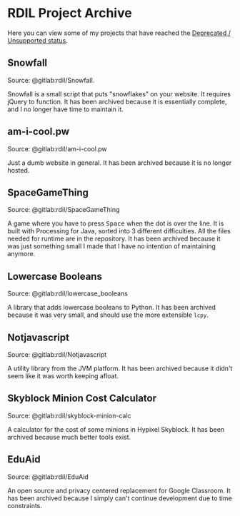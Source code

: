 # RDIL Project Archive

Here you can view some of my projects that have reached the [Deprecated / Unsupported status](../about/support-policy.md#deprecated-unsupported).

## Snowfall

Source: @gitlab:rdil/Snowfall.

Snowfall is a small script that puts "snowflakes" on your website.
It requires jQuery to function.
It has been archived because it is essentially complete, and I no longer have time to maintain it.

## am-i-cool.pw

Source: @gitlab:rdil/am-i-cool.pw

Just a dumb website in general.
It has been archived because it is no longer hosted.

## SpaceGameThing

Source: @gitlab:rdil/SpaceGameThing

A game where you have to press <kbd>Space</kbd> when the dot is over the line.
It is built with Processing for Java, sorted into 3 different difficulties.
All the files needed for runtime are in the repository.
It has been archived because it was just something small I made that I have no intention of maintaining anymore.

## Lowercase Booleans

Source: @gitlab:rdil/lowercase_booleans

A library that adds lowercase booleans to Python.
It has been archived because it was very small, and should use the more extensible `lcpy`.

## Notjavascript

Source: @gitlab:rdil/Notjavascript

A utility library from the JVM platform.
It has been archived because it didn't seem like it was worth keeping afloat.

## Skyblock Minion Cost Calculator

Source: @gitlab:rdil/skyblock-minion-calc

A calculator for the cost of some minions in Hypixel Skyblock.
It has been archived because much better tools exist.

## EduAid

Source: @gitlab:rdil/EduAid

An open source and privacy centered replacement for Google Classroom.
It has been archived because I simply can't continue development due to time constraints.
